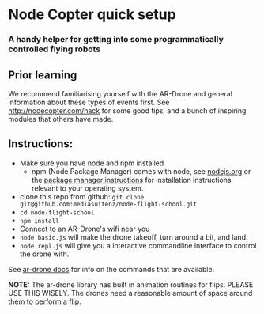# Node Copter quick setup

### A handy helper for getting into some programmatically controlled flying robots

## Prior learning

We recommend familiarising yourself with the AR-Drone and general information about these types of events first. See http://nodecopter.com/hack for some good tips, and a bunch of inspiring modules that others have made.

## Instructions:

* Make sure you have node and npm installed
  * npm (Node Package Manager) comes with node, see [nodejs.org](http://nodejs.org/download/) or the [package manager instructions](https://github.com/joyent/node/wiki/Installing-Node.js-via-package-manager) for installation instructions relevant to your operating system.
* clone this repo from github: `git clone git@github.com:mediasuitenz/node-flight-school.git`
* `cd node-flight-school`
* `npm install`
* Connect to an AR-Drone's wifi near you
* `node basic.js` will make the drone takeoff, turn around a bit, and land.
* `node repl.js` will give you a interactive commandline interface to control the drone with.

See [ar-drone docs](https://github.com/felixge/node-ar-drone) for info on the commands that are available.


**NOTE:** The ar-drone library has built in animation routines for flips. PLEASE USE THIS WISELY. The drones need a reasonable amount of space around them to perform a flip.